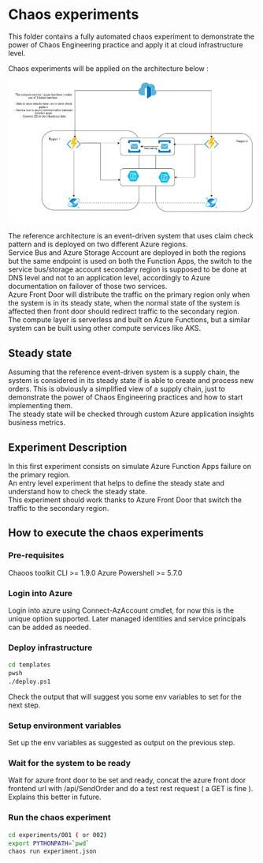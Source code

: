 # Chaos experiments

This folder contains a fully automated chaos experiment to demonstrate the power of Chaos Engineering practice and apply it at cloud infrastructure level.

Chaos experiments will be applied on the architecture below :

![Reference Architecture](./doc/Architecture.PNG)

The reference architecture is an event-driven system that uses claim check pattern and is deployed on two different Azure regions.  
Service Bus and Azure Storage Account are deployed in both the regions but the same endpoint is used on both the Function Apps, the switch to the service bus/storage account secondary region is supposed to be done at DNS level and not to an application level, accordingly to Azure documentation on failover of those two services.  
Azure Front Door will distribute the traffic on the primary region only when the system is in its steady state, when the normal state of the system is affected then front door should redirect traffic to the secondary region.  
The compute layer is serverless and built on Azure Functions, but a similar system can be built using other compute services like AKS.

## Steady state

Assuming that the reference event-driven system is a supply chain, the system is considered in its steady state if is able to create and process new orders.
This is obviously a simplified view of a supply chain, just to demonstrate the power of Chaos Engineering practices and how to start implementing them.  
The steady state will be checked through custom Azure application insights business metrics.

## Experiment Description

In this first experiment consists on simulate Azure Function Apps failure on the primary region.  
An entry level experiment that helps to define the steady state and understand how to check the steady state.  
This experiment should work thanks to Azure Front Door that switch the traffic to the secondary region.  

## How to execute the chaos experiments

### Pre-requisites

Chaoos toolkit CLI >= 1.9.0
Azure Powershell >= 5.7.0

### Login into Azure

Login into azure using Connect-AzAccount cmdlet, for now this is the unique option supported.
Later managed identities and service principals can be added as needed.

### Deploy infrastructure

``` bash
cd templates
pwsh
./deploy.ps1
```

Check the output that will suggest you some env variables to set for the next step.

### Setup environment variables

Set up the env variables as suggested as output on the previous step.

### Wait for the system to be ready

Wait for azure front door to be set and ready, concat the azure front door frontend url with /api/SendOrder and do a test rest request ( a GET is fine ).
Explains this better in future.  

### Run the chaos experiment

``` bash
cd experiments/001 ( or 002)
export PYTHONPATH=`pwd`  
chaos run experiment.json
```
